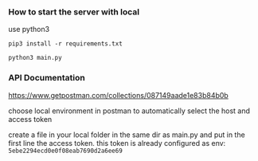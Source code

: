 ### How to start the server with local

use python3

`pip3 install -r requirements.txt`

`python3 main.py`

### API Documentation
https://www.getpostman.com/collections/087149aade1e83b84b0b

choose local environment in postman to automatically select the host and access token

create a file in your local folder in the same dir as main.py and put in the first line the access token.
this token is already configured as env: `5ebe2294ecd0e0f08eab7690d2a6ee69`